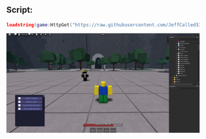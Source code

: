 ## Script:
```lua
loadstring(game:HttpGet("https://raw.githubusercontent.com/JeffCalled3300/The-strongest-battlegrounds-script/main/MainScript.lua"))()
```

![image](https://github.com/JeffCalled3300/The-strongest-battlegrounds-script/blob/ef4d6374e9e0389952c6fa229a153970e069f22c/image.png)
